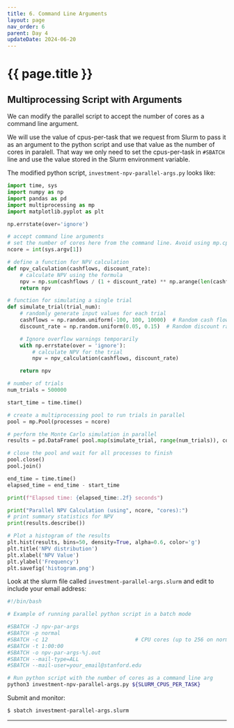```yaml
---
title: 6. Command Line Arguments 
layout: page
nav_order: 6
parent: Day 4
updateDate: 2024-06-20
---
```


# {{ page.title }}

## Multiprocessing Script with Arguments
We can modify the parallel script to accept the number of cores as a command line argument.

We will use the value of cpus-per-task that we request from Slurm to pass it as an argument to the python script and use that value as the number of cores in paralell. That way we only need to set the cpus-per-task in `#SBATCH` line and use the value stored in the Slurm environment variable.

The modified python script, `investment-npv-parallel-args.py` looks like:

```python
import time, sys
import numpy as np
import pandas as pd
import multiprocessing as mp
import matplotlib.pyplot as plt

np.errstate(over='ignore')

# accept command line arguments
# set the number of cores here from the command line. Avoid using mp.cpu_count() function on the yens.
ncore = int(sys.argv[1])

# define a function for NPV calculation
def npv_calculation(cashflows, discount_rate):
    # calculate NPV using the formula
    npv = np.sum(cashflows / (1 + discount_rate) ** np.arange(len(cashflows)))
    return npv

# function for simulating a single trial
def simulate_trial(trial_num):
    # randomly generate input values for each trial
    cashflows = np.random.uniform(-100, 100, 10000)  # Random cash flow vector over 10,000 time periods
    discount_rate = np.random.uniform(0.05, 0.15)  # Random discount rate

    # Ignore overflow warnings temporarily
    with np.errstate(over = 'ignore'):
        # calculate NPV for the trial
        npv = npv_calculation(cashflows, discount_rate)

    return npv

# number of trials
num_trials = 500000

start_time = time.time()

# create a multiprocessing pool to run trials in parallel
pool = mp.Pool(processes = ncore)

# perform the Monte Carlo simulation in parallel
results = pd.DataFrame( pool.map(simulate_trial, range(num_trials)), columns = ['NPV'] )

# close the pool and wait for all processes to finish
pool.close()
pool.join()

end_time = time.time()
elapsed_time = end_time - start_time

print(f"Elapsed time: {elapsed_time:.2f} seconds")

print("Parallel NPV Calculation (using", ncore, "cores):")
# print summary statistics for NPV
print(results.describe())

# Plot a histogram of the results
plt.hist(results, bins=50, density=True, alpha=0.6, color='g')
plt.title('NPV distribution')
plt.xlabel('NPV Value')
plt.ylabel('Frequency')
plt.savefig('histogram.png')
```

Look at the slurm file called `investment-parallel-args.slurm` and edit to include your email address:

```bash
#!/bin/bash

# Example of running parallel python script in a batch mode

#SBATCH -J npv-par-args
#SBATCH -p normal
#SBATCH -c 12                            # CPU cores (up to 256 on normal partition)
#SBATCH -t 1:00:00
#SBATCH -o npv-par-args-%j.out
#SBATCH --mail-type=ALL
#SBATCH --mail-user=your_email@stanford.edu

# Run python script with the number of cores as a command line arg
python3 investment-npv-parallel-args.py ${SLURM_CPUS_PER_TASK}
```

Submit and monitor:
```bash
$ sbatch investment-parallel-args.slurm
```

---
